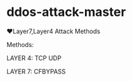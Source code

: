# ddos-attack-master

❤️Layer7,Layer4 Attack Methods

Methods: 

LAYER 4:
TCP
UDP

LAYER 7:
CFBYPASS


